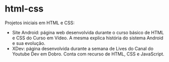 # html-css
Projetos iniciais em HTML e CSS:
- Site Android: página web desenvolvida durante o curso básico de HTML e CSS do Curso em Vídeo. A mesma explica história do sistema Android e sua evolução.
- XDev: página desenvolvida durante a semana de Lives do Canal do Youtube Dev em Dobro. Conta com recurso de HTML, CSS e JavaScript.

  
 
